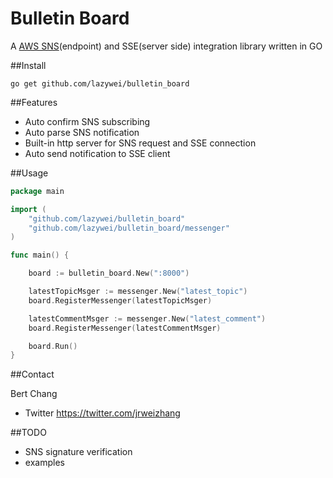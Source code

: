 Bulletin Board
==============

A [AWS SNS](http://aws.amazon.com/sns/)(endpoint) and SSE(server side) integration library written in GO


##Install

```
go get github.com/lazywei/bulletin_board
```

##Features

- Auto confirm SNS subscribing
- Auto parse SNS notification
- Built-in http server for SNS request and SSE connection
- Auto send notification to SSE client

##Usage

```go
package main

import (
	"github.com/lazywei/bulletin_board"
	"github.com/lazywei/bulletin_board/messenger"
)

func main() {

	board := bulletin_board.New(":8000")

	latestTopicMsger := messenger.New("latest_topic")
	board.RegisterMessenger(latestTopicMsger)

	latestCommentMsger := messenger.New("latest_comment")
	board.RegisterMessenger(latestCommentMsger)

	board.Run()
}
```

##Contact

Bert Chang

- Twitter https://twitter.com/jrweizhang

##TODO

- SNS signature verification
- examples

